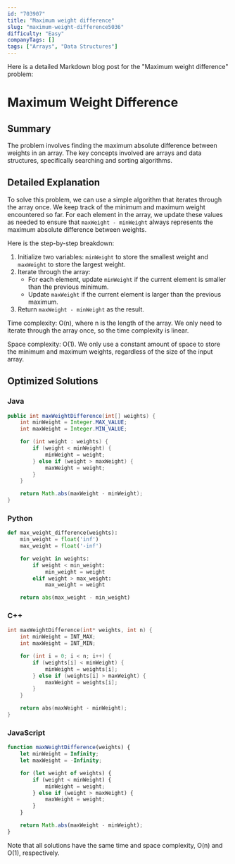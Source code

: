 ```yaml
---
id: "703907"
title: "Maximum weight difference"
slug: "maximum-weight-difference5036"
difficulty: "Easy"
companyTags: []
tags: ["Arrays", "Data Structures"]
---
```


Here is a detailed Markdown blog post for the "Maximum weight difference" problem:

# Maximum Weight Difference

## Summary

The problem involves finding the maximum absolute difference between weights in an array. The key concepts involved are arrays and data structures, specifically searching and sorting algorithms.

## Detailed Explanation

To solve this problem, we can use a simple algorithm that iterates through the array once. We keep track of the minimum and maximum weight encountered so far. For each element in the array, we update these values as needed to ensure that `maxWeight - minWeight` always represents the maximum absolute difference between weights.

Here is the step-by-step breakdown:

1. Initialize two variables: `minWeight` to store the smallest weight and `maxWeight` to store the largest weight.
2. Iterate through the array:
	* For each element, update `minWeight` if the current element is smaller than the previous minimum.
	* Update `maxWeight` if the current element is larger than the previous maximum.
3. Return `maxWeight - minWeight` as the result.

Time complexity: O(n), where n is the length of the array. We only need to iterate through the array once, so the time complexity is linear.

Space complexity: O(1). We only use a constant amount of space to store the minimum and maximum weights, regardless of the size of the input array.

## Optimized Solutions

### Java
```java
public int maxWeightDifference(int[] weights) {
    int minWeight = Integer.MAX_VALUE;
    int maxWeight = Integer.MIN_VALUE;

    for (int weight : weights) {
        if (weight < minWeight) {
            minWeight = weight;
        } else if (weight > maxWeight) {
            maxWeight = weight;
        }
    }

    return Math.abs(maxWeight - minWeight);
}
```

### Python
```python
def max_weight_difference(weights):
    min_weight = float('inf')
    max_weight = float('-inf')

    for weight in weights:
        if weight < min_weight:
            min_weight = weight
        elif weight > max_weight:
            max_weight = weight

    return abs(max_weight - min_weight)
```

### C++
```cpp
int maxWeightDifference(int* weights, int n) {
    int minWeight = INT_MAX;
    int maxWeight = INT_MIN;

    for (int i = 0; i < n; i++) {
        if (weights[i] < minWeight) {
            minWeight = weights[i];
        } else if (weights[i] > maxWeight) {
            maxWeight = weights[i];
        }
    }

    return abs(maxWeight - minWeight);
}
```

### JavaScript
```javascript
function maxWeightDifference(weights) {
    let minWeight = Infinity;
    let maxWeight = -Infinity;

    for (let weight of weights) {
        if (weight < minWeight) {
            minWeight = weight;
        } else if (weight > maxWeight) {
            maxWeight = weight;
        }
    }

    return Math.abs(maxWeight - minWeight);
}
```

Note that all solutions have the same time and space complexity, O(n) and O(1), respectively.